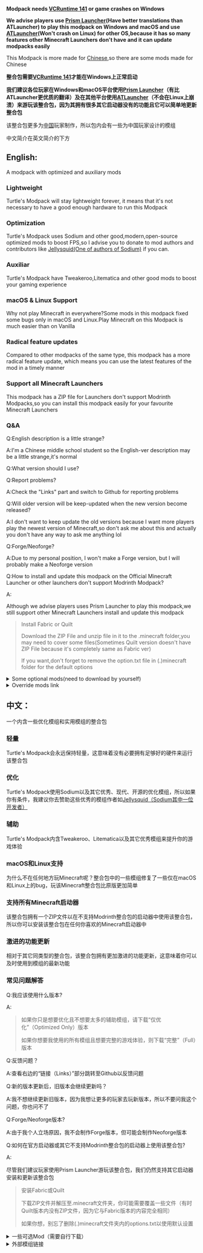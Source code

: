 **Modpack needs [VCRuntime 141](https://learn.microsoft.com/cpp/windows/latest-supported-vc-redist?view=msvc-170#visual-studio-2015-2017-2019-and-2022) or game crashes on Windows**

**We advise players use [Prism Launcher](https://prismlauncher.org/)(Have better translations than ATLauncher) to play this modpack on Windows and macOS and use [ATLauncher](https://atlauncher.com/)(Won't crash on Linux) for other OS,because it has so many features other Minecraft Launchers don't have and it can update modpacks easily**

This Modpack is more made for [Chinese](https://en.m.wikipedia.org/wiki/China),so there are some mods made for Chinese

**整合包需要[VCRuntime 141](https://learn.microsoft.com/cpp/windows/latest-supported-vc-redist?view=msvc-170#visual-studio-2015-2017-2019-and-2022)才能在Windows上正常启动**

**我们建议各位玩家在Windows和macOS平台使用[Prism Launcher](https://prismlauncher.org/)（有比ATLauncher更优质的翻译）及在其他平台使用[ATLauncher](https://atlauncher.com/)（不会在Linux上崩溃）来游玩该整合包，因为其拥有很多其它启动器没有的功能且它可以简单地更新整合包**

该整合包更多为[中国](https://baike.baidu.com/item/%E4%B8%AD%E5%9B%BD/1122445)玩家制作，所以包内会有一些为中国玩家设计的模组

中文简介在英文简介的下方

## **English**:
A modpack with optimized and auxiliary mods
### **Lightweight**
Turtle's Modpack will stay lightweight forever, it means that it's not necessary to have a good enough hardware to run this Modpack
### **Optimization**
Turtle's Modpack uses Sodium and other good,modern,open-source optimized mods to boost FPS,so I advise you to donate to mod authors and contributors like [Jellysquid(One of authors of Sodium)](https://jellysquid.me/donate) if you can.
### **Auxiliar**
Turtle's Modpack have Tweakeroo,Litematica and other good mods to boost your gaming experience
### **macOS & Linux Support**
Why not play Minecraft in  everywhere?Some mods in this modpack fixed some bugs only in macOS and Linux.Play Minecraft on this Modpack is much easier than on Vanilla
### **Radical feature updates**
Compared to other modpacks of the same type, this modpack has a more radical feature update, which means you can use the latest features of the mod in a timely manner
### **Support all Minecraft Launchers**
This modpack has a ZIP file for Launchers don't support Modrinth Modpacks,so you can install this modpack easily for your favourite Minecraft Launchers
### **Q&A**
Q:English description is a little strange?

A:I'm a Chinese middle school student so the English-ver description may be a little strange,it's normal

Q:What version should I use?

Q:Report problems?

A:Check the "Links" part and switch to Github for reporting problems

Q:Will older version will be keep-updated when the new version become released?

A:I don't want to keep update the old versions because I want  more players play the newest version of Minecraft,so don't ask me about this and actually you don't have any way to ask me anything lol

Q:Forge/Neoforge?

A:Due to my personal position, I won't make a Forge version, but I will probably make a Neoforge version

Q:How to install and update this modpack on the Official Minecraft Launcher or other launchers don't support Modrinth Modpack?

A:

Although we advise players uses Prism Launcher to play this modpack,we still support other Minecraft Launchers install and update this modpack
>Install Fabric or Quilt
>
> Download the ZIP File and unzip file in it to the .minecraft folder,you may need to cover some files(Sometimes Quilt version doesn't have ZIP File because it's completely same as Fabric ver)
> 
> If you want,don't forget to remove the option.txt file in (.)minecraft folder for the default options

<details>
<summary>Some optional mods(need to download by yourself)</summary>

[Masa Family Chinese/Pinyin search support](https://www.bilibili.com/video/BV1Gp4y1j7aa?vd_source=01068f3f51620305d1c1f7490dcc22bf)

[Baritone](https://github.com/cabaletta/baritone)

[BedrockSkinUtility](https://github.com/Camotoy/BedrockSkinUtility)

</details>

<details>
<summary>Override mods link</summary>

[Masa Family Mods 1.21 Sakura Version](https://github.com/sakura-ryoko)

[Carpet mod for 1.20.6+](https://www.curseforge.com/minecraft/mc-mods/carpet)
</details>

## **中文**：
一个内含一些优化模组和实用模组的整合包
### **轻量**
Turtle's Modpack会永远保持轻量，这意味着没有必要拥有足够好的硬件来运行该整合包
### **优化**
Turtle's Modpack使用Sodium以及其它优秀、现代、开源的优化模组，所以如果你有条件，我建议你去赞助这些优秀的模组作者如[Jellysquid（Sodium其中一位开发者）](https://jellysquid.me/donate) 
### **辅助**
Turtle's Modpack内含Tweakeroo、Litematica以及其它优秀模组来提升你的游戏体验
### **macOS和Linux支持**
为什么不在任何地方玩Minecraft呢？整合包中的一些模组修复了一些仅在macOS和Linux上的bug，玩该Minecraft整合包比原版更加简单
### **支持所有Minecraft启动器**
该整合包拥有一个ZIP文件以在不支持Modrinth整合包的启动器中使用该整合包，所以你可以安装该整合包在任何你喜欢的Minecraft启动器中
### **激进的功能更新**
相对于其它同类型的整合包，该整合包拥有更加激进的功能更新，这意味着你可以及时使用到模组的最新功能
### **常见问题解答**
Q:我应该使用什么版本?

A:
> 如果你只是想要优化且不想要太多的辅助模组，请下载“仅优化”（Optimized Only）版本
> 
> 如果你想要我使用的所有模组且想要完整的游戏体验，则下载“完整”（Full）版本

Q:反馈问题？

A:查看右边的“链接（Links）”部分跳转至Github以反馈问题

Q:新的版本更新后，旧版本会继续更新吗？

A:我不想继续更新旧版本，因为我想让更多的玩家去玩新版本，所以不要问我这个问题，你也问不了

Q:Forge/Neoforge版本?

A:由于我个人立场原因，我不会制作Forge版本，但可能会制作Neoforge版本

Q:如何在官方启动器或其它不支持Modrinth整合包的启动器上使用该整合包?

A:

尽管我们建议玩家使用Prism Launcher游玩该整合包，我们仍然支持其它启动器安装和更新该整合包
> 安装Fabric或Quilt
> 
> 下载ZIP文件并解压至.minecraft文件夹，你可能需要覆盖一些文件（有时Quilt版本内没有ZIP文件，因为它与Fabric版本的内容完全相同）
> 
> 如果你想，别忘了删除(.)minecraft文件夹内的options.txt以使用默认设置


<details>
<summary>一些可选Mod（需要自行下载）</summary>

[Masa全家桶汉字/拼音搜索支持](https://www.bilibili.com/video/BV1Gp4y1j7aa?vd_source=01068f3f51620305d1c1f7490dcc22bf)

[Baritone](https://github.com/cabaletta/baritone)

[BedrockSkinUtility](https://github.com/Camotoy/BedrockSkinUtility)

</details>

<details>
<summary>外部模组链接</summary>

[Masa全家桶1.21 Sakura版本](https://github.com/sakura-ryoko)

[适用于1.20.6及以上版本的Carpet模组](https://www.curseforge.com/minecraft/mc-mods/carpet)
</details>
